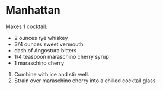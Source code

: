 # Manhattan

Makes 1 cocktail.

- 2 ounces rye whiskey
- 3/4 ounces sweet vermouth
- dash of Angostura bitters
- 1/4 teaspoon maraschino cherry syrup
- 1 maraschino cherry

1. Combine with ice and stir well.
2. Strain over maraschino cherry into a chilled cocktail glass.
